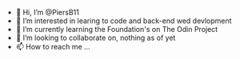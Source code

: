 - 👋 Hi, I’m @PiersB11
- 👀 I’m interested in learing to code and back-end wed devlopment
- 🌱 I’m currently learning the Foundation's on The Odin Project
- 💞️ I’m looking to collaborate on, nothing as of yet
- 📫 How to reach me ...

<!---
PiersB11/PiersB11 is a ✨ special ✨ repository because its `README.md` (this file) appears on your GitHub profile.
You can click the Preview link to take a look at your changes.
--->
